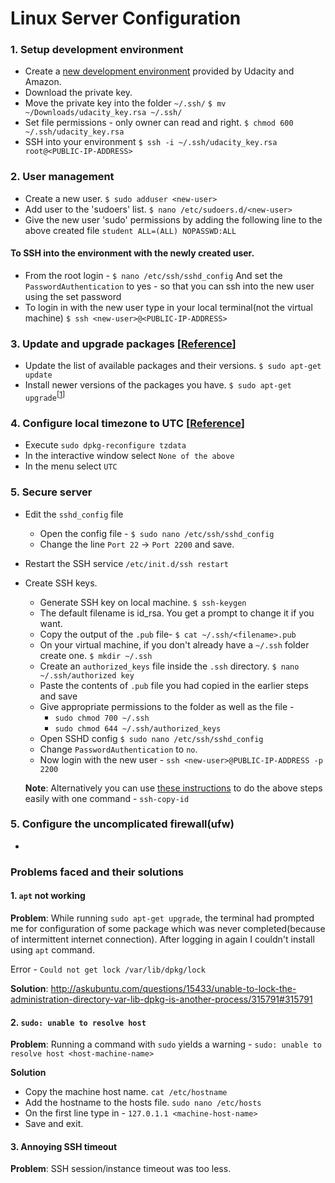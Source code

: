 # Linux Server Configuration

### 1. Setup development environment

* Create a [new development environment](https://www.udacity.com/account#!/development_environment) provided by Udacity and Amazon.
* Download the private key.
* Move the private key into the folder `~/.ssh/`
`$ mv ~/Downloads/udacity_key.rsa ~/.ssh/`
* Set file permissions - only owner can read and right.
`$ chmod 600 ~/.ssh/udacity_key.rsa`
* SSH into your environment
`$ ssh -i ~/.ssh/udacity_key.rsa root@<PUBLIC-IP-ADDRESS>`

### 2. User management

* Create a new user.
    `$ sudo adduser <new-user>`
* Add user to the 'sudoers' list.
    `$ nano /etc/sudoers.d/<new-user>`
* Give the new user 'sudo' permissions by adding the following line to the above created file
    `student ALL=(ALL) NOPASSWD:ALL`
    
#### To SSH into the environment with the newly created user.

* From the root login - 
`$ nano /etc/ssh/sshd_config`
And set the `PasswordAuthentication` to yes - so that you can ssh into the new user using the set password
* To login in with the new user type in your local terminal(not the virtual machine)
`$ ssh <new-user>@<PUBLIC-IP-ADDRESS>`
    
### 3. Update and upgrade packages [[Reference](http://askubuntu.com/questions/94102/what-is-the-difference-between-apt-get-update-and-upgrade)]

* Update the list of available packages and their versions.
`$ sudo apt-get update`
* Install newer versions of the packages you have.
`$ sudo apt-get upgrade`<sup>[[1](#1-apt-not-working)]</sup>

### 4. Configure local timezone to UTC [[Reference](http://askubuntu.com/questions/138423/how-do-i-change-my-timezone-to-utc-gmt)]

* Execute `sudo dpkg-reconfigure tzdata`
* In the interactive window select `None of the above`
* In the menu select `UTC`

### 5. Secure server

* Edit the `sshd_config` file
    * Open the config file - 
    `$ sudo nano /etc/ssh/sshd_config`
    * Change the line `Port 22` -> `Port 2200` and save.

* Restart the SSH service
`/etc/init.d/ssh restart    `

* Create SSH keys. 
    * Generate SSH key on local machine.
    `$ ssh-keygen`
    * The default filename is id_rsa. You get a prompt to change it if you want.
    * Copy the output of the `.pub` file- 
    `$ cat ~/.ssh/<filename>.pub`
    * On your virtual machine, if you don't already have a `~/.ssh` folder create one.
    `$ mkdir ~/.ssh`
    * Create an `authorized_keys` file inside the `.ssh` directory.
    `$ nano ~/.ssh/authorized key`
    * Paste the contents of `.pub` file you had copied in the earlier steps and save
    * Give appropriate permissions to the folder as well as the file - 
        * `sudo chmod 700 ~/.ssh`
        * `sudo chmod 644 ~/.ssh/authorized_keys`
    * Open SSHD config
    `$ sudo nano /etc/ssh/sshd_config`
    * Change `PasswordAuthentication` to `no`.
    * Now login with the new user - 
    `ssh <new-user>@PUBLIC-IP-ADDRESS -p 2200`

    **Note**: Alternatively you can use [these instructions](https://www.digitalocean.com/community/tutorials/how-to-configure-ssh-key-based-authentication-on-a-linux-server) to do the above steps easily with one command - `ssh-copy-id`

### 5. Configure the uncomplicated firewall(ufw)

* 
### Problems faced and their solutions

#### 1. `apt` not working

**Problem**: While running `sudo apt-get upgrade`, the terminal had prompted me for configuration of some package which was never completed(because of intermittent internet connection). 
After logging in again I couldn't install using `apt` command.

Error - `Could not get lock /var/lib/dpkg/lock`

**Solution**: http://askubuntu.com/questions/15433/unable-to-lock-the-administration-directory-var-lib-dpkg-is-another-process/315791#315791

#### 2. `sudo: unable to resolve host`

**Problem**: Running a command with `sudo` yields a warning - `sudo: unable to resolve host <host-machine-name>`

**Solution**
* Copy the machine host name.
`cat /etc/hostname` 
* Add the hostname to the hosts file.
`sudo nano /etc/hosts`
* On the first line type in - `127.0.1.1 <machine-host-name>`
* Save and exit.

#### 3. Annoying SSH timeout

**Problem**: SSH session/instance timeout was too less.


